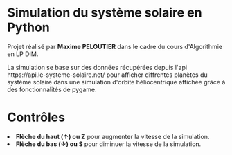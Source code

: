 # Simulation du système solaire en Python
<p>
Projet réalisé par <b>Maxime PELOUTIER</b> dans le cadre du cours d'Algorithmie en LP DIM.
</p>
<p>
La simulation se base sur des données récupérées depuis l'api https://api.le-systeme-solaire.net/ pour afficher diffrentes planètes du système solaire dans une simulation d'orbite héliocentrique affichée grâce à des fonctionnalités de pygame.
</p>

# Contrôles
<li> <b>Flèche du haut (↑) ou Z</b> pour augmenter la vitesse de la simulation.
<li> <b>Flèche du bas (↓) ou S</b> pour diminuer la vitesse de la simulation.

